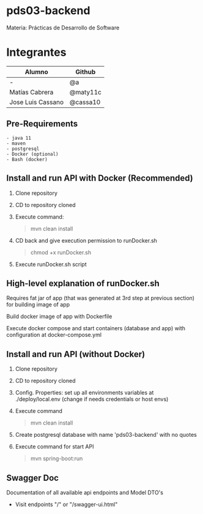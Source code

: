 # pds03-backend
Materia: Prácticas de Desarrollo de Software

# Integrantes


|Alumno           | Github       |
|-----------------|--------------|
| -               | @a           |
|Matías Cabrera   | @maty11c     |
|Jose Luis Cassano| @cassa10     |

## Pre-Requirements

    - java 11
    - maven
    - postgresql
    - Docker (optional)
    - Bash (docker)

## Install and run API with Docker (Recommended)

1. Clone repository
2. CD to repository cloned
3. Execute command:
    >mvn clean install

4. CD back and give execution permission to runDocker.sh
    >chmod +x runDocker.sh

5. Execute runDocker.sh script

## High-level explanation of runDocker.sh

Requires fat jar of app (that was generated at 3rd step at previous section) for building image of app

Build docker image of app with Dockerfile

Execute docker compose and start containers (database and app) with configuration at docker-compose.yml

## Install and run API (without Docker)

1. Clone repository

2. CD to repository cloned

3. Config. Properties: set up all environments variables at ./deploy/local.env (change if needs credentials or host envs)

4. Execute command
    >mvn clean install

5. Create postgresql database with name 'pds03-backend' with no quotes

6. Execute command for start API
   >mvn spring-boot:run

## Swagger Doc

Documentation of all available api endpoints and Model DTO's

- Visit endpoints "/" or "/swagger-ui.html"

